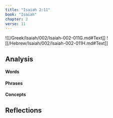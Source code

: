 ```yaml
---
title: "Isaiah 2:11"
book: "Isaiah"
chapter: 2
verse: 11
---
```

![[/Greek/Isaiah/002/Isaiah-002-011G.md#Text]]
![[/Hebrew/Isaiah/002/Isaiah-002-011H.md#Text]]

## Analysis

#### Words

#### Phrases

#### Concepts

## Reflections
